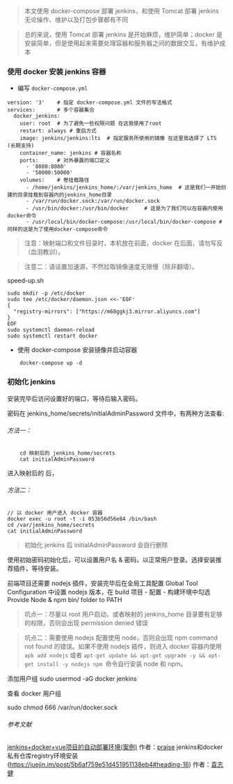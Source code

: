 
> 本文使用 docker-compose 部署 jenkins，和使用 Tomcat 部署 jenkins 无论操作、维护以及打包步骤都有不同

> 总的来说，使用 Tomcat 部署 jenkins 是开始麻烦，维护简单；docker 是安装简单，但是使用起来需要处理容器和服务器之间的数据交互，有维护成本

### 使用 docker 安装 jenkins 容器

- 编写 `docker-compose.yml`

```
version: '3'    # 指定 docker-compose.yml 文件的写法格式
services:       # 多个容器集合
  docker_jenkins: 
    user: root  # 为了避免一些权限问题 在这我使用了root
    restart: always # 重启方式
    image: jenkins/jenkins:lts  # 指定服务所使用的镜像 在这里我选择了 LTS (长期支持)
    container_name: jenkins # 容器名称
    ports:      # 对外暴露的端口定义
      - '8080:8080'
      - '50000:50000'
    volumes:    # 卷挂载路径
      - /home/jenkins/jenkins_home/:/var/jenkins_home  # 这是我们一开始创建的目录挂载到容器内的jenkins_home目录
      - /var/run/docker.sock:/var/run/docker.sock
      - /usr/bin/docker:/usr/bin/docker     # 这是为了我们可以在容器内使用docker命令
      - /usr/local/bin/docker-compose:/usr/local/bin/docker-compose # 同样的这是为了使用docker-compose命令

```

> 注意：映射端口和文件目录时，本机放在前面，docker 在后面，请勿写反（血泪教训）。

> 注意二：请设置加速源，不然拉取镜像速度无限慢（除非翻墙）。

speed-up.sh
```
sudo mkdir -p /etc/docker
sudo tee /etc/docker/daemon.json <<-'EOF'
{
  "registry-mirrors": ["https://m60ggkj3.mirror.aliyuncs.com"]
}
EOF
sudo systemctl daemon-reload
sudo systemctl restart docker
```

- 使用 docker-compose 安装镜像并启动容器

```
    docker-compose up -d
```

### 初始化 jenkins 

安装完毕后访问设置好的端口，等待后输入密码。

密码在 jenkins_home/secrets/initialAdminPassword 文件中，有两种方法查看:

###### 方法一：

```
    cd 映射后的 jenkins_home/secrets
    cat initialAdminPassword
```
进入映射后的  后，

###### 方法二：


```
// 以 docker 用户进入 docker 容器
docker exec -u root -t -i 053b56d56e84 /bin/bash
cd /var/jenkins_home/secrets
cat initialAdminPassword
```
> 初始化 jenkins 后 initialAdminPassword 会自行删除

使用初始密码初始化后，可以设置用户名 & 密码，以正常用户登录。选择安装推荐插件，等待安装。

前端项目还需要 nodejs 插件，安装完毕后在全局工具配置 Global Tool Configuration 中设置 nodejs 版本，在 build 项目 - 配置 - 构建环境中勾选 Provide Node & npm bin/ folder to PATH

> 坑点一：尽量以 root 用户启动，或者映射的 jenkins_home 目录要有足够的权限，否则会出现 permission denied 错误

> 坑点二：需要使用 nodejs 配置使用 node，否则会出现 npm command not found 的错误。如果不使用 nodejs 插件，则进入 docker 容器内使用 `apk add nodejs` 或者 `apt-get update && apt-get upgrade -y && apt-get install -y nodejs npm `命令自行安装 node 和 npm。




添加用户组
sudo usermod -aG docker jenkins

查看  docker 用户组


sudo chmod 666 /var/run/docker.sock


###### 参考文献

[jenkins+docker+vue项目的自动部署环境(案例)](https://juejin.im/post/5d369d6e5188253a2e1b93ff#heading-16) 作者：[praise](https://juejin.im/user/5b3b8d03e51d451964620580)
jenkins和docker私有仓库registry环境安装(https://juejin.im/post/5b6af759e51d451951138eb4#heading-16) 作者：[袁志健](https://juejin.im/user/57cbfd5ca0bb9f007f4b3dc9)
